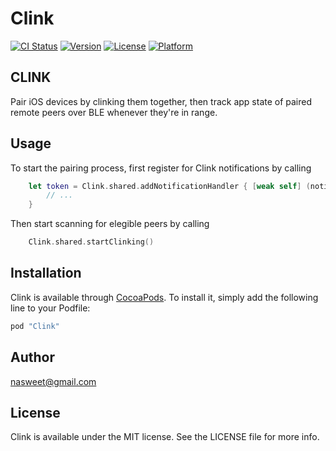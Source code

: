 # Clink

[![CI Status](http://img.shields.io/travis/nasweet@gmail.com/Clink.svg?style=flat)](https://travis-ci.org/nasweet@gmail.com/Clink)
[![Version](https://img.shields.io/cocoapods/v/Clink.svg?style=flat)](http://cocoapods.org/pods/Clink)
[![License](https://img.shields.io/cocoapods/l/Clink.svg?style=flat)](http://cocoapods.org/pods/Clink)
[![Platform](https://img.shields.io/cocoapods/p/Clink.svg?style=flat)](http://cocoapods.org/pods/Clink)

## CLINK

Pair iOS devices by clinking them together, then track app state of paired remote peers over BLE whenever they're in range.

## Usage
To start the pairing process, first register for Clink notifications by calling

```swift
    let token = Clink.shared.addNotificationHandler { [weak self] (notif: Clink.Notification) in
        // ...
    }
```

Then start scanning for elegible peers by calling

```swift
    Clink.shared.startClinking()
```


## Installation

Clink is available through [CocoaPods](http://cocoapods.org). To install
it, simply add the following line to your Podfile:

```ruby
pod "Clink"
```

## Author

nasweet@gmail.com

## License

Clink is available under the MIT license. See the LICENSE file for more info.
